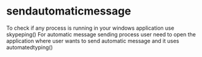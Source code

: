 # sendautomaticmessage
To check if any process is running in your windows application use skypeping() 
For automatic message sending process user need to open the application where user wants to send automatic message and it uses automatedtyping()
